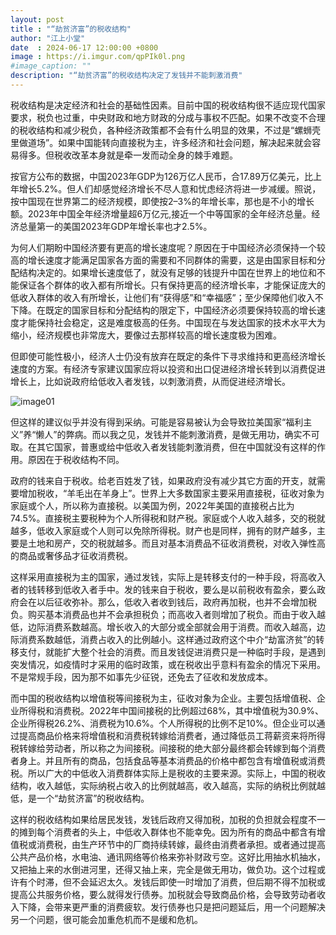```yaml
---
layout: post
title : "“劫贫济富”的税收结构"
author: "江上小堂"
date  : 2024-06-17 12:00:00 +0800
image : https://i.imgur.com/qpPIk0l.png
#image_caption: ""
description: "“劫贫济富”的税收结构决定了发钱并不能刺激消费"
---
```


税收结构是决定经济和社会的基础性因素。目前中国的税收结构很不适应现代国家要求，税负也过重，中央财政和地方财政的分成与事权不匹配。如果不改变不合理的税收结构和减少税负，各种经济政策都不会有什么明显的效果，不过是“螺蛳壳里做道场”。如果中国能转向直接税为主，许多经济和社会问题，解决起来就会容易得多。但税收改革本身就是牵一发而动全身的棘手难题。

<!--more-->

按官方公布的数据，中国2023年GDP为126万亿人民币，合17.89万亿美元，比上年增长5.2%。但人们却感觉经济增长不尽人意和忧虑经济将进一步减缓。照说，按中国现在世界第二的经济规模，即使按2–3%的年增长率，那也是不小的增长额。2023年中国全年经济增量超6万亿元,接近一个中等国家的全年经济总量。经济总量第一的美国2023年GDP年增长率也才2.5%。

为何人们期盼中国经济要有更高的增长速度呢？原因在于中国经济必须保持一个较高的增长速度才能满足国家各方面的需要和不同群体的需要，这是由国家目标和分配结构决定的。如果增长速度低了，就没有足够的钱提升中国在世界上的地位和不能保证各个群体的收入都有所增长。只有保持更高的经济增长率，才能保证庞大的低收入群体的收入有所增长，让他们有“获得感”和“幸福感”；至少保障他们收入不下降。在既定的国家目标和分配结构的限定下，中国经济必须要保持较高的增长速度才能保持社会稳定，这是难度极高的任务。中国现在与发达国家的技术水平大为缩小，经济规模也非常庞大，要像过去那样较高的增长速度极为困难。

但即使可能性极小，经济人士仍没有放弃在既定的条件下寻求维持和更高经济增长速度的方案。有经济专家建议国家应将以投资和出口促进经济增长转到以消费促进增长上，比如说政府给低收入者发钱，以刺激消费，从而促进经济增长。

![image01](https://i.imgur.com/HyenGfl.png)

但这样的建议似乎并没有得到采纳。可能是容易被认为会导致拉美国家“福利主义”养“懒人”的弊病。而以我之见，发钱并不能刺激消费，是做无用功，确实不可取。在其它国家，普惠或给中低收入者发钱能刺激消费，但在中国就没有这样的作用。原因在于税收结构不同。

政府的钱来自于税收。给老百姓发了钱，如果政府没有减少其它方面的开支，就需要增加税收，“羊毛出在羊身上”。世界上大多数国家主要采用直接税，征收对象为家庭或个人，所以称为直接税。以美国为例，2022年美国的直接税占比为74.5%。直接税主要税种为个人所得税和财产税。家庭或个人收入越多，交的税就越多，低收入家庭或个人则可以免除所得税。财产也是同样，拥有的财产越多，主要是土地和房产，交的税就越多。而且对基本消费品不征收消费税，对收入弹性高的商品或奢侈品才征收消费税。

这样采用直接税为主的国家，通过发钱，实际上是转移支付的一种手段，将高收入者的钱转移到低收入者手中。发的钱来自于税收，要么是以前税收有盈余，要么政府会在以后征收弥补。那么，低收入者收到钱后，政府再加税，也并不会增加税负。购买基本消费品也并不会承担税负；而高收入者则增加了税负。而由于收入越低，边际消费系数越高。增长收入的大部分或全部就会用于消费。而收入越高，边际消费系数越低，消费占收入的比例越小。这样通过政府这个中介“劫富济贫”的转移支付，就能扩大整个社会的消费。而且发钱促进消费只是一种临时手段，是遇到突发情况，如疫情时才采用的临时政策，或在税收出乎意料有盈余的情况下采用。不是常规手段，因为那不如事先少征锐，还免去了征收和发放成本。

而中国的税收结构以增值税等间接税为主，征收对象为企业。主要包括增值税、企业所得税和消费税。2022年中国间接税的比例超过68%，其中增值税为30.9%、企业所得税26.2%、消费税为10.6%。个人所得税的比例不足10%。但企业可以通过提高商品价格来将增值税和消费税转嫁给消费者，通过降低员工蒋薪资来将所得税转嫁给劳动者，所以称之为间接税。间接税的绝大部分最终都会转嫁到每个消费者身上。并且所有的商品，包括食品等基本消费品的价格中都包含有增值税或消费税。所以广大的中低收入消费群体实际上是税收的主要来源。实际上，中国的税收结构，收入越低，实际纳税占收入的比例就越高，收入越高，实际的纳税比例就越低，是一个“劫贫济富”的税收结构。

这样的税收结构如果给居民发钱，发钱后政府又得加税，加税的负担就会程度不一的摊到每个消费者的头上，中低收入群体也不能幸免。因为所有的商品中都含有增值税或消费税，由生产环节中的厂商持续转嫁，最终由消费者承担。或者通过提高公共产品价格，水电油、通讯网络等价格来弥补财政亏空。这好比用抽水机抽水，又把抽上来的水倒进河里，还得又抽上来，完全是做无用功，做负功。这个过程或许有个时滞，但不会延迟太久。发钱后即使一时增加了消费，但后期不得不加税或提高公共服务价格，要么就得发行债券。加税就会导致商品价格，会导致劳动者收入下降，会带来更严重的消费疲软。发行债券也只是把问题延后，用一个问题解决另一个问题，很可能会加重危机而不是缓和危机。

<!--END-->